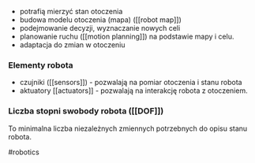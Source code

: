 - potrafią mierzyć stan otoczenia
- budowa modelu otoczenia (mapa) ([[robot map]])
- podejmowanie decyzji, wyznaczanie nowych celi
- planowanie ruchu ([[motion planning]]) na podstawie mapy i celu.
- adaptacja do zmian w otoczeniu
### Elementy robota
- czujniki ([[sensors]]) - pozwalają na pomiar otoczenia i stanu robota
- aktuatory [[actuators]] - pozwalają na interakcję robota z otoczeniem.
### Liczba stopni swobody robota ([[DOF]])
To minimalna liczba niezależnych zmiennych potrzebnych do opisu stanu robota.

#robotics 